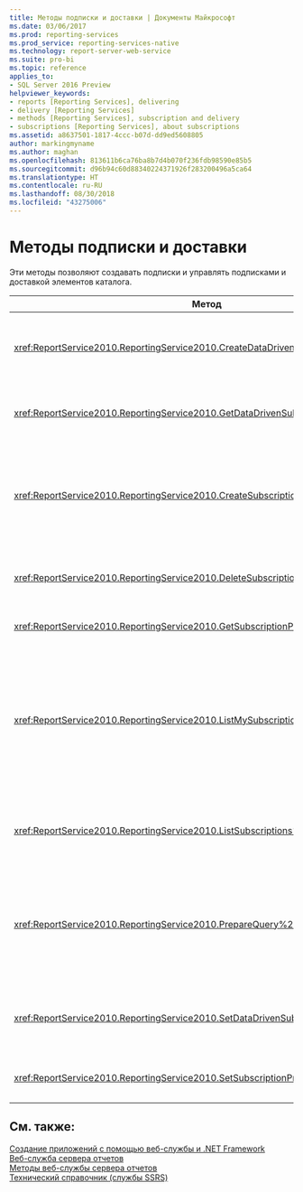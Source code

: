 ```yaml
---
title: Методы подписки и доставки | Документы Майкрософт
ms.date: 03/06/2017
ms.prod: reporting-services
ms.prod_service: reporting-services-native
ms.technology: report-server-web-service
ms.suite: pro-bi
ms.topic: reference
applies_to:
- SQL Server 2016 Preview
helpviewer_keywords:
- reports [Reporting Services], delivering
- delivery [Reporting Services]
- methods [Reporting Services], subscription and delivery
- subscriptions [Reporting Services], about subscriptions
ms.assetid: a8637501-1817-4ccc-b07d-dd9ed5608805
author: markingmyname
ms.author: maghan
ms.openlocfilehash: 813611b6ca76ba8b7d4b070f236fdb98590e85b5
ms.sourcegitcommit: d96b94c60d88340224371926f283200496a5ca64
ms.translationtype: HT
ms.contentlocale: ru-RU
ms.lasthandoff: 08/30/2018
ms.locfileid: "43275006"
---
```

# <a name="subscription-and-delivery-methods"></a>Методы подписки и доставки
  Эти методы позволяют создавать подписки и управлять подписками и доставкой элементов каталога.  
  
|Метод|Действие|  
|------------|------------|  
|<xref:ReportService2010.ReportingService2010.CreateDataDrivenSubscription%2A>|Создает управляемую данными подписку для указанного элемента.|  
|<xref:ReportService2010.ReportingService2010.GetDataDrivenSubscriptionProperties%2A>|Возвращает свойства управляемой данными подписки.|  
|<xref:ReportService2010.ReportingService2010.CreateSubscription%2A>|Создает подписку для указанного элемента в базе данных сервера отчетов или библиотеке SharePoint.|  
|<xref:ReportService2010.ReportingService2010.DeleteSubscription%2A>|Удаляет подписку из базы данных сервера отчетов.|  
|<xref:ReportService2010.ReportingService2010.GetSubscriptionProperties%2A>|Возвращает свойства подписки.|  
|<xref:ReportService2010.ReportingService2010.ListMySubscriptions%2A>|Получает список подписок, созданных текущим пользователем сервера отчетов или сайта SharePoint для данного элемента каталога.|  
|<xref:ReportService2010.ReportingService2010.ListSubscriptions%2A>|Получает список подписок, созданных для данного элемента.|  
|<xref:ReportService2010.ReportingService2010.PrepareQuery%2A>|Возвращает набор данных, содержащий поля, полученные запросом доставки для управляемой данными подписки.|  
|<xref:ReportService2010.ReportingService2010.SetDataDrivenSubscriptionProperties%2A>|Задает значения свойств управляемой данными подписки.|  
|<xref:ReportService2010.ReportingService2010.SetSubscriptionProperties%2A>|Задает значения свойств подписки.|  
  
## <a name="see-also"></a>См. также:  
 [Создание приложений с помощью веб-службы и .NET Framework](../../../reporting-services/report-server-web-service/net-framework/building-applications-using-the-web-service-and-the-net-framework.md)   
 [Веб-служба сервера отчетов](../../../reporting-services/report-server-web-service/report-server-web-service.md)   
 [Методы веб-службы сервера отчетов](../../../reporting-services/report-server-web-service/methods/report-server-web-service-methods.md)   
 [Технический справочник (службы SSRS)](../../../reporting-services/technical-reference-ssrs.md)  
  
  
